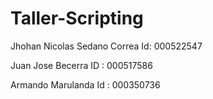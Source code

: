 # Taller-Scripting


Jhohan Nicolas Sedano Correa
Id: 000522547

Juan Jose Becerra
ID : 000517586

Armando Marulanda
Id : 000350736